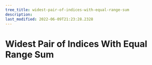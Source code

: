 ```yaml
---
tree_title: widest-pair-of-indices-with-equal-range-sum
description: 
last_modified: 2022-06-09T21:23:28.2328
---
```


# Widest Pair of Indices With Equal Range Sum
